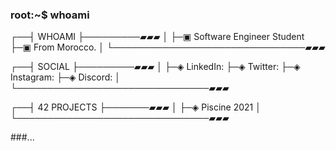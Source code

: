 ### root:~$ whoami

<!--
**akarichan00/akarichan00** is a ✨ _special_ ✨ repository because its `README.md` (this file) appears on your GitHub profile.

Here are some ideas to get you started:

- 🔭 I’m currently working on ...
- 🌱 I’m currently learning ...
- 👯 I’m looking to collaborate on ...
- 🤔 I’m looking for help with ...
- 💬 Ask me about ...
- 📫 How to reach me: ...
- 😄 Pronouns: ...
- ⚡ Fun fact: ...
-->
┌──┤ WHOAMI ├─────────▰▰▰
│
├─▣ Software Engineer Student 
├─▣ From Morocco.
│
└───────────────────────────────▰▰▰

┌──┤ SOCIAL ├─────────▰▰▰
│
├─◈ LinkedIn:
├─◈ Twitter:
├─◈ Instagram:
├─◈ Discord: 
│
└───────────────────────────────▰▰▰

┌──┤ 42 PROJECTS ├───────▰▰▰
│
├─◈ Piscine 2021
│
└───────────────────────────────▰▰▰





































###...
